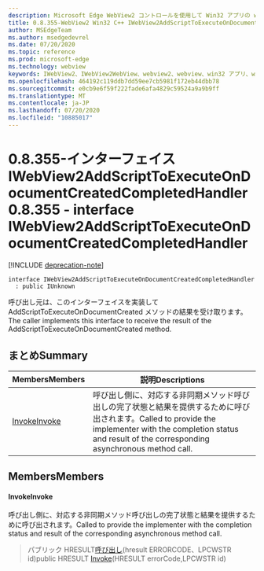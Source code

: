```yaml
---
description: Microsoft Edge WebView2 コントロールを使用して Win32 アプリの web コンテンツをホストする
title: 0.8.355-WebView2 Win32 C++ IWebView2AddScriptToExecuteOnDocumentCreatedCompletedHandler
author: MSEdgeTeam
ms.author: msedgedevrel
ms.date: 07/20/2020
ms.topic: reference
ms.prod: microsoft-edge
ms.technology: webview
keywords: IWebView2、IWebView2WebView、webview2、webview、win32 アプリ、win32、edge
ms.openlocfilehash: 464192c119ddb7dd59ee7cb5981f172eb44dbb78
ms.sourcegitcommit: e0cb9e6f59f222fade6afa4829c59524a9a9b9ff
ms.translationtype: MT
ms.contentlocale: ja-JP
ms.lasthandoff: 07/20/2020
ms.locfileid: "10885017"
---
```

# <span data-ttu-id="a3701-104">0.8.355-インターフェイス IWebView2AddScriptToExecuteOnDocumentCreatedCompletedHandler</span><span class="sxs-lookup"><span data-stu-id="a3701-104">0.8.355 - interface IWebView2AddScriptToExecuteOnDocumentCreatedCompletedHandler</span></span> 

[!INCLUDE [deprecation-note](../../includes/deprecation-note.md)]

```
interface IWebView2AddScriptToExecuteOnDocumentCreatedCompletedHandler
  : public IUnknown
```

<span data-ttu-id="a3701-105">呼び出し元は、このインターフェイスを実装して AddScriptToExecuteOnDocumentCreated メソッドの結果を受け取ります。</span><span class="sxs-lookup"><span data-stu-id="a3701-105">The caller implements this interface to receive the result of the AddScriptToExecuteOnDocumentCreated method.</span></span>

## <span data-ttu-id="a3701-106">まとめ</span><span class="sxs-lookup"><span data-stu-id="a3701-106">Summary</span></span>

 <span data-ttu-id="a3701-107">Members</span><span class="sxs-lookup"><span data-stu-id="a3701-107">Members</span></span>                        | <span data-ttu-id="a3701-108">説明</span><span class="sxs-lookup"><span data-stu-id="a3701-108">Descriptions</span></span>
--------------------------------|---------------------------------------------
[<span data-ttu-id="a3701-109">Invoke</span><span class="sxs-lookup"><span data-stu-id="a3701-109">Invoke</span></span>](#invoke) | <span data-ttu-id="a3701-110">呼び出し側に、対応する非同期メソッド呼び出しの完了状態と結果を提供するために呼び出されます。</span><span class="sxs-lookup"><span data-stu-id="a3701-110">Called to provide the implementer with the completion status and result of the corresponding asynchronous method call.</span></span>

## <span data-ttu-id="a3701-111">Members</span><span class="sxs-lookup"><span data-stu-id="a3701-111">Members</span></span>

#### <span data-ttu-id="a3701-112">Invoke</span><span class="sxs-lookup"><span data-stu-id="a3701-112">Invoke</span></span> 

<span data-ttu-id="a3701-113">呼び出し側に、対応する非同期メソッド呼び出しの完了状態と結果を提供するために呼び出されます。</span><span class="sxs-lookup"><span data-stu-id="a3701-113">Called to provide the implementer with the completion status and result of the corresponding asynchronous method call.</span></span>

> <span data-ttu-id="a3701-114">パブリック HRESULT[呼び出し](#invoke)(hresult ERRORCODE、LPCWSTR id)</span><span class="sxs-lookup"><span data-stu-id="a3701-114">public HRESULT [Invoke](#invoke)(HRESULT errorCode,LPCWSTR id)</span></span>

